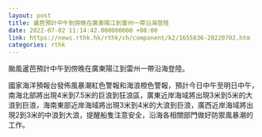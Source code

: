 ```yaml
---
layout: post
title: 暹芭預計中午到傍晚在廣東陽江到雷州一帶沿海登陸
date: 2022-07-02 11:14:42.000000000 +08:00
link: https://news.rthk.hk/rthk/ch/component/k2/1655836-20220702.htm
categories: rthk
---
```


颱風暹芭預計中午到傍晚在廣東陽江到雷州一帶沿海登陸。

國家海洋預報台發佈風暴潮紅色警報和海浪橙色警報，預計今日中午至明日中午，南海北部將出現4米到7.5米的巨浪到狂浪區，廣東近岸海域將出現3米到5米的大浪到巨浪，海南東部近岸海域將出現3米到4米的大浪到巨浪，廣西近岸海域將出現2到3米的中浪到大浪，提醒船隻注意安全，沿海各相關部門做好防禦風暴潮的工作。
